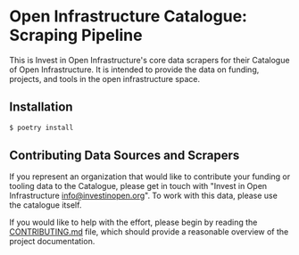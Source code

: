 Open Infrastructure Catalogue: Scraping Pipeline
===============================================


This is Invest in Open Infrastructure's core data scrapers for their Catalogue of Open Infrastructure. It is intended to provide the data on funding, projects, and tools in the open infrastructure space.

## Installation

```bash
$ poetry install
```

## Contributing Data Sources and Scrapers
If you represent an organization that would like to contribute your funding or tooling data to the Catalogue, please get in touch with "Invest in Open Infrastructure <info@investinopen.org>". To work with this data, please use the catalogue itself.

If you would like to help with the effort, please begin by reading the [CONTRIBUTING.md](CONTRIBUTING.md) file, which should provide a reasonable overview of the project documentation.
